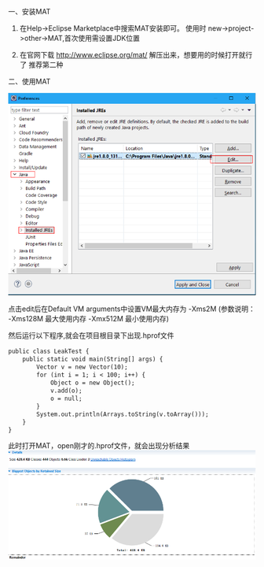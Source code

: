 一、安装MAT
1. 在Help->Eclipse Marketplace中搜索MAT安装即可。
使用时 new->project->other->MAT,首次使用需设置JDK位置

2. 在官网下载 http://www.eclipse.org/mat/
解压出来，想要用的时候打开就行了
推荐第二种


二、使用MAT

![使用图片](../pictures/mat1.png)

点击edit后在Default VM arguments中设置VM最大内存为 -Xms2M
(参数说明：
-Xms128M 最大使用内存
-Xmx512M 最小使用内存)

然后运行以下程序,就会在项目根目录下出现.hprof文件
```
public class LeakTest {
    public static void main(String[] args) {
        Vector v = new Vector(10);
        for (int i = 1; i < 100; i++) {
            Object o = new Object();
            v.add(o);
            o = null;
        }
        System.out.println(Arrays.toString(v.toArray()));
    }
}
```
此时打开MAT，open刚才的.hprof文件，就会出现分析结果    
![使用图片](../pictures/mat2.png)